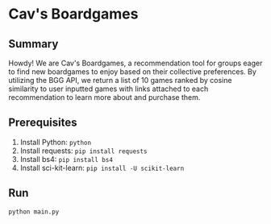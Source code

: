 # Cav's Boardgames

## Summary

Howdy! We are Cav's Boardgames, a recommendation tool for groups eager to find new boardgames to enjoy based on their collective preferences. By utilizing the BGG API, we return a list of 10 games ranked by cosine similarity to user inputted games with links attached to each recommendation to learn more about and purchase them.

## Prerequisites

1. Install Python: `python` 
2. Install requests: `pip install requests`
3. Install bs4: `pip install bs4`
4. Install sci-kit-learn: `pip install -U scikit-learn`

## Run

```bash
python main.py 
```

